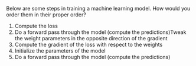 Below are some steps in training a machine learning model. How would you order them in their proper order?

1. Compute the loss
2. Do a forward pass through the model (compute the predictions)Tweak the weight parameters in the opposite direction of the gradient
3. Compute the gradient of the loss with respect to the weights
4. Initialize the parameters of the model
5. Do a forward pass through the model (compute the predictions)
